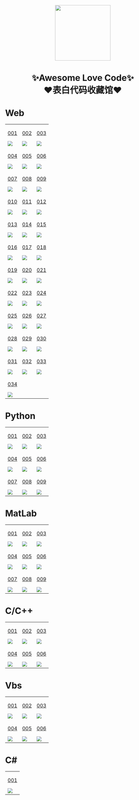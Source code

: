 <div align="center">
    <img  width=180 src="https://cdn.jsdelivr.net/gh/zzk6780051/love/assets/logo.png"/>
    <h1>✨Awesome Love Code✨<br>❤️表白代码收藏馆❤️</h1> 
</div>

# Web

<table align="center">
    <!-- 第一行 -->
    <tr>
    <td valign="top">
        <a target="_blank" href="https://zzk6780051.github.io/love/Web/001">
            <p align="center">001</p>
            <img src="https://cdn.jsdelivr.net/gh/zzk6780051/love/assets/img/web/001.jpg"/>
        </a>
    </td>
    <td valign="top">
        <a target="_blank" href="https://zzk6780051.github.io/love/Web/002">
            <p align="center">002</p>
            <img src="https://cdn.jsdelivr.net/gh/zzk6780051/love/assets/img/web/002.jpg"/>
        </a>
    </td>
    <td valign="top">
        <a target="_blank" href="https://zzk6780051.github.io/love/Web/003">
            <p align="center">003</p>
            <img src="https://cdn.jsdelivr.net/gh/zzk6780051/love/assets/img/web/003.jpg"/>
        </a>
    </td>
    </tr>
    <!-- 第二行 -->
    <tr>
    <td valign="top">
        <a target="_blank" href="https://zzk6780051.github.io/love/Web/004">
            <p align="center">004</p>
            <img src="https://cdn.jsdelivr.net/gh/zzk6780051/love/assets/img/web/004.jpg"/>
        </a>
    </td>
    <td valign="top">
        <a target="_blank" href="https://zzk6780051.github.io/love/Web/005">
            <p align="center">005</p>
            <img src="https://cdn.jsdelivr.net/gh/zzk6780051/love/assets/img/web/005.jpg"/>
        </a>
    </td>
    <td valign="top">
        <a target="_blank" href="https://zzk6780051.github.io/love/Web/006">
            <p align="center">006</p>
            <img src="https://cdn.jsdelivr.net/gh/zzk6780051/love/assets/img/web/006.jpg"/>
        </a>
    </td>
    </tr>
    <!-- 第三行 -->
    <tr>
    <td valign="top">
        <a target="_blank" href="https://zzk6780051.github.io/love/Web/007">
            <p align="center">007</p>
            <img src="https://cdn.jsdelivr.net/gh/zzk6780051/love/assets/img/web/007.jpg"/>
        </a>
    </td>
    <td valign="top">
        <a target="_blank" href="https://zzk6780051.github.io/love/Web/008">
            <p align="center">008</p>
            <img src="https://cdn.jsdelivr.net/gh/zzk6780051/love/assets/img/web/008.jpg"/>
        </a>
    </td>
    <td valign="top">
        <a target="_blank" href="https://zzk6780051.github.io/love/Web/009">
            <p align="center">009</p>
            <img src="https://cdn.jsdelivr.net/gh/zzk6780051/love/assets/img/web/009.jpg"/>
        </a>
    </td>
    </tr>
    <!-- 第四行 -->
    <tr>
    <td valign="top">
        <a target="_blank" href="https://zzk6780051.github.io/love/Web/010">
            <p align="center">010</p>
            <img src="https://cdn.jsdelivr.net/gh/zzk6780051/love/assets/img/web/010.jpg"/>
        </a>
    </td>
    <td valign="top">
        <a target="_blank" href="https://zzk6780051.github.io/love/Web/011">
            <p align="center">011</p>
            <img src="https://cdn.jsdelivr.net/gh/zzk6780051/love/assets/img/web/011.jpg"/>
        </a>
    </td>
    <td valign="top">
        <a target="_blank" href="https://zzk6780051.github.io/love/Web/012">
            <p align="center">012</p>
            <img src="https://cdn.jsdelivr.net/gh/zzk6780051/love/assets/img/web/012.jpg"/>
        </a>
    </td>
    </tr>
    <!-- 第五行 -->
    <tr>
    <td valign="top">
        <a target="_blank" href="https://zzk6780051.github.io/love/Web/013">
            <p align="center">013</p>
            <img src="https://cdn.jsdelivr.net/gh/zzk6780051/love/assets/img/web/013.jpg"/>
        </a>
    </td>
    <td valign="top">
        <a target="_blank" href="https://zzk6780051.github.io/love/Web/014">
            <p align="center">014</p>
            <img src="https://cdn.jsdelivr.net/gh/zzk6780051/love/assets/img/web/014.jpg"/>
        </a>
    </td>
    <td valign="top">
        <a target="_blank" href="https://zzk6780051.github.io/love/Web/015">
            <p align="center">015</p>
            <img src="https://cdn.jsdelivr.net/gh/zzk6780051/love/assets/img/web/015.jpg"/>
        </a>
    </td>
    </tr>
    <!-- 第六行 -->
    <tr>
    <td valign="top">
        <a target="_blank" href="https://zzk6780051.github.io/love/Web/016">
            <p align="center">016</p>
            <img src="https://cdn.jsdelivr.net/gh/zzk6780051/love/assets/img/web/016.jpg"/>
        </a>
    </td>
    <td valign="top">
        <a target="_blank" href="https://zzk6780051.github.io/love/Web/017">
            <p align="center">017</p>
            <img src="https://cdn.jsdelivr.net/gh/zzk6780051/love/assets/img/web/017.jpg"/>
        </a>
    </td>
    <td valign="top">
        <a target="_blank" href="https://zzk6780051.github.io/love/Web/018">
            <p align="center">018</p>
            <img src="https://cdn.jsdelivr.net/gh/zzk6780051/love/assets/img/web/018.jpg"/>
        </a>
    </td>
    </tr>
    <!-- 第七行 -->
    <tr>
    <td valign="top">
        <a target="_blank" href="https://zzk6780051.github.io/love/Web/019">
            <p align="center">019</p>
            <img src="https://cdn.jsdelivr.net/gh/zzk6780051/love/assets/img/web/019.jpg"/>
        </a>
    </td>
    <td valign="top">
        <a target="_blank" href="https://zzk6780051.github.io/love/Web/020">
            <p align="center">020</p>
            <img src="https://cdn.jsdelivr.net/gh/zzk6780051/love/assets/img/web/020.jpg"/>
        </a>
    </td>
    <td valign="top">
        <a target="_blank" href="https://zzk6780051.github.io/love/Web/021">
            <p align="center">021</p>
            <img src="https://cdn.jsdelivr.net/gh/zzk6780051/love/assets/img/web/021.jpg"/>
        </a>
    </td>
    </tr>
    <!-- 第八行 -->
    <tr>
    <td valign="top">
        <a target="_blank" href="https://zzk6780051.github.io/love/Web/022">
            <p align="center">022</p>
            <img src="https://cdn.jsdelivr.net/gh/zzk6780051/love/assets/img/web/022.jpg"/>
        </a>
    </td>
    <td valign="top">
        <a target="_blank" href="https://zzk6780051.github.io/love/Web/023">
            <p align="center">023</p>
            <img src="https://cdn.jsdelivr.net/gh/zzk6780051/love/assets/img/web/023.jpg"/>
        </a>
    </td>
    <td valign="top">
        <a target="_blank" href="https://zzk6780051.github.io/love/Web/024">
            <p align="center">024</p>
            <img src="https://cdn.jsdelivr.net/gh/zzk6780051/love/assets/img/web/024.jpg"/>
        </a>
    </td>
    </tr>
    <!-- 第九行 -->
    <tr>
    <td valign="top">
        <a target="_blank" href="https://zzk6780051.github.io/love/Web/025">
            <p align="center">025</p>
            <img src="https://cdn.jsdelivr.net/gh/zzk6780051/love/assets/img/web/025.jpg"/>
        </a>
    </td>
    <td valign="top">
        <a target="_blank" href="https://zzk6780051.github.io/love/Web/026">
            <p align="center">026</p>
            <img src="https://cdn.jsdelivr.net/gh/zzk6780051/love/assets/img/web/026.jpg"/>
        </a>
    </td>
    <td valign="top">
        <a target="_blank" href="https://zzk6780051.github.io/love/Web/027">
            <p align="center">027</p>
            <img src="https://cdn.jsdelivr.net/gh/zzk6780051/love/assets/img/web/027.jpg"/>
        </a>
    </td>
    </tr>
    <!-- 第十行 -->
    <tr>
    <td valign="top">
        <a target="_blank" href="https://zzk6780051.github.io/love/Web/028">
            <p align="center">028</p>
            <img src="https://cdn.jsdelivr.net/gh/zzk6780051/love/assets/img/web/028.jpg"/>
        </a>
    </td>
    <td valign="top">
        <a target="_blank" href="https://zzk6780051.github.io/love/Web/029">
            <p align="center">029</p>
            <img src="https://cdn.jsdelivr.net/gh/zzk6780051/love/assets/img/web/029.jpg"/>
        </a>
    </td>
    <td valign="top">
        <a target="_blank" href="https://zzk6780051.github.io/love/Web/030">
            <p align="center">030</p>
            <img src="https://cdn.jsdelivr.net/gh/zzk6780051/love/assets/img/web/030.jpg"/>
        </a>
    </td>
    </tr>
    <!-- 第十一行 -->
    <tr>
        <td valign="top">
        <a target="_blank" href="https://zzk6780051.github.io/love/Web/031">
            <p align="center">031</p>
            <img src="https://cdn.jsdelivr.net/gh/zzk6780051/love/assets/img/web/031.png"/>
        </a>
    </td>
    <td valign="top">
        <a target="_blank" href="https://zzk6780051.github.io/love/Web/032">
            <p align="center">032</p>
            <img src="https://cdn.jsdelivr.net/gh/zzk6780051/love/assets/img/web/032.png"/>
        </a>
    </td>
    <td valign="top">
        <a target="_blank" href="https://zzk6780051.github.io/love/Web/033">
            <p align="center">033</p>
            <img src="https://cdn.jsdelivr.net/gh/zzk6780051/love/assets/img/web/033.png"/>
        </a>
    </td>
    </tr>
    <!-- 第十一行 -->
    <tr>
        <td valign="top">
        <a target="_blank" href="https://zzk6780051.github.io/love/Web/034">
            <p align="center">034</p>
            <img src="https://cdn.jsdelivr.net/gh/zzk6780051/love/assets/img/web/034.png"/>
        </a>
    </td>
    </tr>
</table>

# Python

<table align="center">
    <!-- 第一行 -->
    <tr>
    <td valign="top">
        <a target="_blank" href="https://github.com/zzk6780051/love/tree/main/Python/001">
            <p align="center">001</p>
            <img src="https://cdn.jsdelivr.net/gh/zzk6780051/love/assets/img/python/001.jpg"/>
        </a>
    </td>
    <td valign="top">
        <a target="_blank" href="https://github.com/zzk6780051/love/tree/main/Python/002">
            <p align="center">002</p>
            <img src="https://cdn.jsdelivr.net/gh/zzk6780051/love/assets/img/python/002.jpg"/>
        </a>
    </td>
    <td valign="top">
        <a target="_blank" href="https://github.com/zzk6780051/love/tree/main/Python/003">
            <p align="center">003</p>
            <img src="https://cdn.jsdelivr.net/gh/zzk6780051/love/assets/img/python/003.jpg"/>
        </a>
    </td>
    </tr>
    <!-- 第二行 -->
    <tr>
    <td valign="top">
        <a target="_blank" href="https://github.com/zzk6780051/love/tree/main/Python/004">
            <p align="center">004</p>
            <img src="https://cdn.jsdelivr.net/gh/zzk6780051/love/assets/img/python/004.jpg"/>
        </a>
    </td>
    <td valign="top">
        <a target="_blank" href="https://github.com/zzk6780051/love/tree/main/Python/005">
            <p align="center">005</p>
            <img src="https://cdn.jsdelivr.net/gh/zzk6780051/love/assets/img/python/005.jpg"/>
        </a>
    </td>
    <td valign="top">
        <a target="_blank" href="https://github.com/zzk6780051/love/tree/main/Python/006">
            <p align="center">006</p>
            <img src="https://cdn.jsdelivr.net/gh/zzk6780051/love/assets/img/python/006.jpg"/>
        </a>
    </td>
    </tr>
    <!-- 第三行 -->
    <tr>
    <td valign="top">
        <a target="_blank" href="https://github.com/zzk6780051/love/tree/main/Python/007">
            <p align="center">007</p>
            <img src="https://cdn.jsdelivr.net/gh/zzk6780051/love/assets/img/python/007.jpg"/>
        </a>
    </td>
    <td valign="top">
        <a target="_blank" href="https://github.com/zzk6780051/love/tree/main/Python/008">
            <p align="center">008</p>
            <img src="https://cdn.jsdelivr.net/gh/zzk6780051/love/assets/img/python/008.png"/>
        </a>
    </td>
    <td valign="top">
        <a target="_blank" href="https://github.com/zzk6780051/love/tree/main/Python/009">
            <p align="center">009</p>
            <img src="https://cdn.jsdelivr.net/gh/zzk6780051/love/assets/img/python/009.png"/>
        </a>
    </td>
    </tr>
</table>



# MatLab


<table align="center">
    <!-- 第一行 -->
    <tr>
    <td valign="top">
        <a target="_blank" href="https://github.com/zzk6780051/love/tree/main/MatLab/001">
            <p align="center">001</p>
            <img src="https://cdn.jsdelivr.net/gh/zzk6780051/love/assets/img/matlab/001.jpg"/>
        </a>
    </td>
    <td valign="top">
        <a target="_blank" href="https://github.com/zzk6780051/love/tree/main/MatLab/002">
            <p align="center">002</p>
            <img src="https://cdn.jsdelivr.net/gh/zzk6780051/love/assets/img/matlab/002.gif"/>
        </a>
    </td>
    <td valign="top">
        <a target="_blank" href="https://github.com/zzk6780051/love/tree/main/MatLab/003">
            <p align="center">003</p>
            <img src="https://cdn.jsdelivr.net/gh/zzk6780051/love/assets/img/matlab/003.jpg"/>
        </a>
    </td>
    </tr>
    <!-- 第二行 -->
    <tr>
    <td valign="top">
        <a target="_blank" href="https://github.com/zzk6780051/love/tree/main/MatLab/004">
            <p align="center">004</p>
            <img src="https://cdn.jsdelivr.net/gh/zzk6780051/love/assets/img/matlab/004.jpg"/>
        </a>
    </td>
    <td valign="top">
        <a target="_blank" href="https://github.com/zzk6780051/love/tree/main/MatLab/005">
            <p align="center">005</p>
            <img src="https://cdn.jsdelivr.net/gh/zzk6780051/love/assets/img/matlab/005.jpg"/>
        </a>
    </td>
    <td valign="top">
        <a target="_blank" href="https://github.com/zzk6780051/love/tree/main/MatLab/006">
            <p align="center">006</p>
            <img src="https://cdn.jsdelivr.net/gh/zzk6780051/love/assets/img/matlab/006.jpg"/>
        </a>
    </td>
    </tr>
    <!-- 第三行 -->
    <tr>
    <td valign="top">
        <a target="_blank" href="https://github.com/zzk6780051/love/tree/main/MatLab/007">
            <p align="center">007</p>
            <img src="https://cdn.jsdelivr.net/gh/zzk6780051/love/assets/img/matlab/007.jpg"/>
        </a>
    </td>
    <td valign="top">
        <a target="_blank" href="https://github.com/zzk6780051/love/tree/main/MatLab/008">
            <p align="center">008</p>
            <img src="https://cdn.jsdelivr.net/gh/zzk6780051/love/assets/img/matlab/008.jpg"/>
        </a>
    </td>
    <td valign="top">
        <a target="_blank" href="https://github.com/zzk6780051/love/tree/main/MatLab/009">
            <p align="center">009</p>
            <img src="https://cdn.jsdelivr.net/gh/zzk6780051/love/assets/img/matlab/009.jpg"/>
        </a>
    </td>
    </tr>
</table>

# C/C++

<table >
    <!-- 第一行 -->
    <tr>
    <td valign="top">
        <a target="_blank" href="https://github.com/zzk6780051/love/tree/main/C/001">
            <p align="center">001</p>
            <img src="https://cdn.jsdelivr.net/gh/zzk6780051/love/assets/img/c/001.png"/>
        </a>
    </td>
    <td valign="top">
        <a target="_blank" href="https://github.com/zzk6780051/love/tree/main/C/002">
            <p align="center">002</p>
            <img src="https://cdn.jsdelivr.net/gh/zzk6780051/love/assets/img/c/002.png"/>
        </a>
    </td>
    <td valign="top">
        <a target="_blank" href="https://github.com/zzk6780051/love/tree/main/C/003">
            <p align="center">003</p>
            <img src="https://cdn.jsdelivr.net/gh/zzk6780051/love/assets/img/c/003.png"/>
        </a>
    </td>
    </tr>
    <!-- 第二行 -->
    <tr>
    <td valign="top">
        <a target="_blank" href="https://github.com/zzk6780051/love">
            <p align="center">004</p>
            <img src="https://cdn.jsdelivr.net/gh/zzk6780051/love/assets/img/c/004.png"/>
        </a>
    </td>
    <td valign="top">
        <a target="_blank" href="https://github.com/zzk6780051/meteor">
            <p align="center">005</p>
            <img src="https://cdn.jsdelivr.net/gh/zzk6780051/love/assets/img/c/005.png"/>
        </a>
    </td>
    <td valign="top">
        <a target="_blank" href="https://github.com/zzk6780051/fireworks">
            <p align="center">006</p>
            <img src="https://cdn.jsdelivr.net/gh/zzk6780051/love/assets/img/c/006.png"/>
        </a>
    </td>
    </tr>
</table>

# Vbs

<table >
    <!-- 第一行 -->
    <tr>
    <td valign="top">
        <a target="_blank" href="https://github.com/zzk6780051/love/tree/main/Vbs/001">
            <p align="center">001</p>
            <img src="https://cdn.jsdelivr.net/gh/zzk6780051/love/assets/img/vbs/001.gif"/>
        </a>
    </td>
    <td valign="top">
        <a target="_blank" href="https://github.com/zzk6780051/love/tree/main/Vbs/002">
            <p align="center">002</p>
            <img src="https://cdn.jsdelivr.net/gh/zzk6780051/love/assets/img/vbs/002.gif"/>
        </a>
    </td>
    <td valign="top">
        <a target="_blank" href="https://github.com/zzk6780051/love/tree/main/Vbs/003">
            <p align="center">003</p>
            <img src="https://cdn.jsdelivr.net/gh/zzk6780051/love/assets/img/vbs/003.gif"/>
        </a>
    </td>
    </tr>
    <!-- 第二行 -->
    <tr>
    <td valign="top">
        <a target="_blank" href="https://github.com/zzk6780051/love/tree/main/Vbs/004">
            <p align="center">004</p>
            <img src="https://cdn.jsdelivr.net/gh/zzk6780051/love/assets/img/vbs/004.gif"/>
        </a>
    </td>
    <td valign="top">
        <a target="_blank" href="https://github.com/zzk6780051/love/tree/main/Vbs/005">
            <p align="center">005</p>
            <img src="https://cdn.jsdelivr.net/gh/zzk6780051/love/assets/img/vbs/005.gif"/>
        </a>
    </td>
    <td valign="top">
        <a target="_blank" href="https://github.com/zzk6780051/love/tree/main/Vbs/006">
            <p align="center">006</p>
            <img src="https://cdn.jsdelivr.net/gh/zzk6780051/love/assets/img/vbs/006.png"/>
        </a>
    </td>
    </tr>
</table>

# C#

<table align="center">
    <!-- 第一行 -->
    <tr>
    <td valign="top">
        <a target="_blank" href="https://github.com/zzk6780051/Be-My-Girlfriend">
            <p align="center">001</p>
            <img src="https://cdn.jsdelivr.net/gh/zzk6780051/love/assets/img/csharp/001.gif"/>
        </a>
    </td>
    </tr>
</table>
